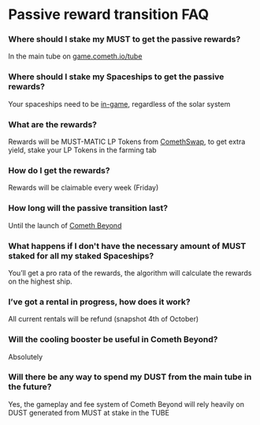# Passive reward transition FAQ

### **Where should I stake my MUST to get the passive rewards?**

In the main tube on [game.cometh.io/tube](http://game.cometh.io/tube)  


### **Where should I stake my Spaceships to get the passive rewards?**

Your spaceships need to be [in-game](http://game.cometh.io), regardless of the solar system  


### **What are the rewards?**

Rewards will be MUST-MATIC LP Tokens from [ComethSwap](http://swap.cometh.io), to get extra yield, stake your LP Tokens in the farming tab  


### **How do I get the rewards?**

Rewards will be claimable every week \(Friday\)  


### **How long will the passive transition last?**

Until the launch of [Cometh Beyond](http://cometh.io)  


### **What happens if I don't have the necessary amount of MUST staked for all my staked Spaceships?**

You’ll get a pro rata of the rewards, the algorithm will calculate the rewards on the highest ship.  


### **I’ve got a rental in progress, how does it work?**

All current rentals will be refund \(snapshot 4th of October\)   


### **Will the cooling booster be useful in Cometh Beyond?**

Absolutely  


### **Will there be any way to spend my DUST from the main tube in the future?**

Yes, the gameplay and fee system of Cometh Beyond will rely heavily on DUST generated from MUST at stake in the TUBE  


